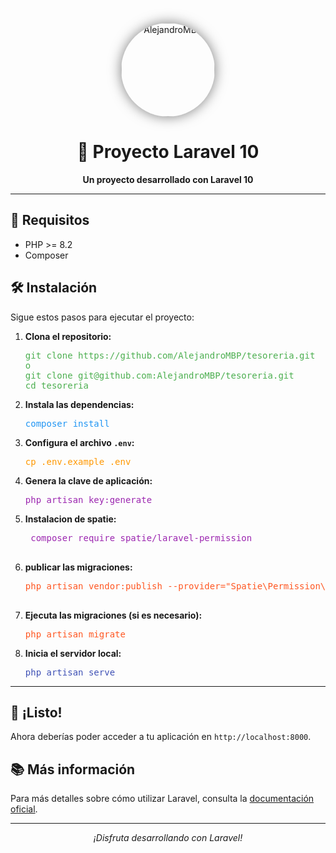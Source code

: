 <p align="center">
  <a href="https://github.com/AlejandroMBP" target="_blank">
    <img src="https://avatars.githubusercontent.com/u/155660138?s=400&u=9b6d536e9f012ef961054861ecae72c6ff13bace&v=4" width="150" alt="AlejandroMBP" style="border-radius: 50%; box-shadow: 0 0 20px rgba(0, 0, 0, 0.5);">
  </a>
</p>

<h1 align="center">🚀 Proyecto Laravel 10</h1>

<p align="center">
  <strong>Un proyecto desarrollado con Laravel 10</strong>
</p>

---

## 🌟 Requisitos

- PHP >= 8.2
- Composer

## 🛠️ Instalación

Sigue estos pasos para ejecutar el proyecto:

1. **Clona el repositorio:**
   <pre style="color: #4CAF50;">
   git clone https://github.com/AlejandroMBP/tesoreria.git
   o
   git clone git@github.com:AlejandroMBP/tesoreria.git
   cd tesoreria
   </pre>

2. **Instala las dependencias:**
   <pre style="color: #2196F3;">
   composer install
   </pre>

3. **Configura el archivo `.env`:**
   <pre style="color: #FF9800;">
   cp .env.example .env
   </pre>

4. **Genera la clave de aplicación:**
   <pre style="color: #9C27B0;">
   php artisan key:generate
   </pre>
   
4. **Instalacion de spatie:**
    <pre style="color: #9C27B0;">
    composer require spatie/laravel-permission
    </pre>
    
5. **publicar las migraciones:**
    <pre style="color: #FF5722;">
   php artisan vendor:publish --provider="Spatie\Permission\PermissionServiceProvider"
    </pre>
    
7. **Ejecuta las migraciones (si es necesario):**
   <pre style="color: #FF5722;">
   php artisan migrate
   </pre>

8. **Inicia el servidor local:**
   <pre style="color: #3F51B5;">
   php artisan serve
   </pre>

---

## 🎉 ¡Listo!

Ahora deberías poder acceder a tu aplicación en `http://localhost:8000`.

## 📚 Más información

Para más detalles sobre cómo utilizar Laravel, consulta la [documentación oficial](https://laravel.com/docs).

---

<p align="center">
  <i>¡Disfruta desarrollando con Laravel!</i>
</p>
